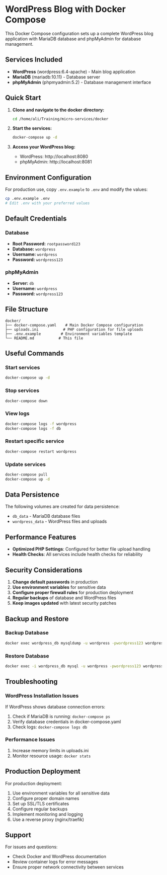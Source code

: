 # WordPress Blog with Docker Compose

This Docker Compose configuration sets up a complete WordPress blog application with MariaDB database and phpMyAdmin for database management.

## Services Included

- **WordPress** (wordpress:6.4-apache) - Main blog application
- **MariaDB** (mariadb:10.11) - Database server
- **phpMyAdmin** (phpmyadmin:5.2) - Database management interface

## Quick Start

1. **Clone and navigate to the docker directory:**

   ```bash
   cd /home/ali/Training/micro-services/docker
   ```

2. **Start the services:**

   ```bash
   docker-compose up -d
   ```

3. **Access your WordPress blog:**
   - WordPress: http://localhost:8080
   - phpMyAdmin: http://localhost:8081

## Environment Configuration

For production use, copy `.env.example` to `.env` and modify the values:

```bash
cp .env.example .env
# Edit .env with your preferred values
```

## Default Credentials

### Database

- **Root Password:** `rootpassword123`
- **Database:** `wordpress`
- **Username:** `wordpress`
- **Password:** `wordpress123`

### phpMyAdmin

- **Server:** `db`
- **Username:** `wordpress`
- **Password:** `wordpress123`

## File Structure

```
docker/
├── docker-compose.yaml    # Main Docker Compose configuration
├── uploads.ini           # PHP configuration for file uploads
├── .env.example         # Environment variables template
└── README.md           # This file
```

## Useful Commands

### Start services

```bash
docker-compose up -d
```

### Stop services

```bash
docker-compose down
```

### View logs

```bash
docker-compose logs -f wordpress
docker-compose logs -f db
```

### Restart specific service

```bash
docker-compose restart wordpress
```

### Update services

```bash
docker-compose pull
docker-compose up -d
```

## Data Persistence

The following volumes are created for data persistence:

- `db_data` - MariaDB database files
- `wordpress_data` - WordPress files and uploads

## Performance Features

- **Optimized PHP Settings**: Configured for better file upload handling
- **Health Checks**: All services include health checks for reliability

## Security Considerations

1. **Change default passwords** in production
2. **Use environment variables** for sensitive data
3. **Configure proper firewall rules** for production deployment
4. **Regular backups** of database and WordPress files
5. **Keep images updated** with latest security patches

## Backup and Restore

### Backup Database

```bash
docker exec wordpress_db mysqldump -u wordpress -pwordpress123 wordpress > backup.sql
```

### Restore Database

```bash
docker exec -i wordpress_db mysql -u wordpress -pwordpress123 wordpress < backup.sql
```

## Troubleshooting

### WordPress Installation Issues

If WordPress shows database connection errors:

1. Check if MariaDB is running: `docker-compose ps`
2. Verify database credentials in docker-compose.yaml
3. Check logs: `docker-compose logs db`

### Performance Issues

1. Increase memory limits in uploads.ini
2. Monitor resource usage: `docker stats`

## Production Deployment

For production deployment:

1. Use environment variables for all sensitive data
2. Configure proper domain names
3. Set up SSL/TLS certificates
4. Configure regular backups
5. Implement monitoring and logging
6. Use a reverse proxy (nginx/traefik)

## Support

For issues and questions:

- Check Docker and WordPress documentation
- Review container logs for error messages
- Ensure proper network connectivity between services
